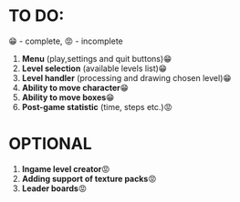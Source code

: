 # **TO DO:**

:grin: - complete, :rage: - incomplete

1. **Menu** (play,settings and quit buttons):grin:
2. **Level selection** (available levels list):grin:
3. **Level handler** (processing and drawing chosen level):grin:
4. **Ability to move character**:grin:
5. **Ability to move boxes**:grin:
6. **Post-game statistic** (time, steps etc.):rage:

# **OPTIONAL**

1. **Ingame level creator**:rage:
2. **Adding support of texture packs**:rage:
3. **Leader boards**:rage:

